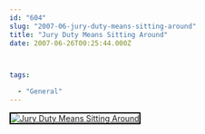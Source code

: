```yaml
---
id: "604"
slug: "2007-06-jury-duty-means-sitting-around"
title: "Jury Duty Means Sitting Around"
date: 2007-06-26T00:25:44.000Z



tags:

  - "General"
---
```

<div class="sqs-html-content">
  <div style="float: left; margin-right: 10px; margin-bottom: 10px"><a title="Jury Duty Means Sitting Around" href="http://www.flickr.com/photos/mclazarus/631567391/"><img style="border: 2px solid #000000" alt="Jury Duty Means Sitting Around" src="http://farm2.static.flickr.com/1353/631567391_9b4806d5a0_m.jpg" /></a></div>
<p><br clear="all" /></p>
</div>
